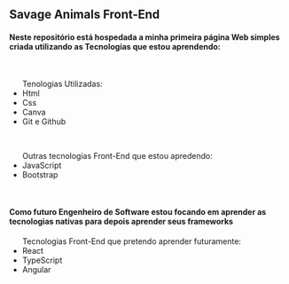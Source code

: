 <h2> Savage Animals Front-End</h2>
<h4>Neste repositório está hospedada a minha primeira página Web simples criada utilizando as Tecnologias que estou aprendendo: </h4> 

<br>

<ul> Tenologias Utilizadas: 
<li>Html</li>
<li>Css</li>
<li>Canva</li>
<li>Git e Github</li>
</ul>

<br>

<ul> Outras tecnologias Front-End que estou apredendo: 
<li>JavaScript</li>
<li>Bootstrap</li>
</ul>

<br>

<h4>Como futuro Engenheiro de Software estou focando em aprender as tecnologias nativas para depois aprender seus frameworks</h4> 
<ul> 
  Tecnologias Front-End que pretendo aprender futuramente: 
<li>React</li>
<li>TypeScript</li>
<li>Angular</li>

</ul>

